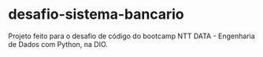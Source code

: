 # desafio-sistema-bancario

Projeto feito para o desafio de código do bootcamp NTT DATA - Engenharia de Dados com Python, na DIO.
